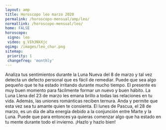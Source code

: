 ```yaml
---
layout: amp
title: Horoscopo leo marzo 2020 
permalink: /horoscopo-mensual/amp/leo/
normallink: /horoscopo-mensual/leo/
home: FALSE
horoscopo:
 signo: leo
 video: g_VIh3NkXjc
ogimg: /images/leo_char.png
sitemap:
 priority: 1
 changefreq: 'monthly'
---
```



Analiza tus sentimientos durante la Luna Nueva del 8 de marzo y tal vez detecta un defecto personal que es fácil de remediar. Puede que sea algo pequeño que te ha estado irritando durante mucho tiempo. El presente es muy buen momento para fácilmente formar un nuevo y buen hábito. La Luna Llena del 23 de marzo les emana brillo a todas las relaciones en tu vida. Además, las uniones románticas reciben ternura. Anda y permite que esta vez sea tu amante quien te consienta. El lunes de Pascua, el 28 de marzo, es un día de alta energía debido a la conjunción entre Marte y la Luna. Puede que para entonces ya quieras comenzar algo que ha estado en tu mente durante todo el invierno. ¡Hazlo y hazlo bien!
